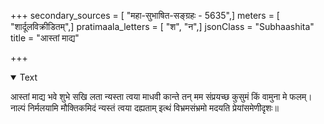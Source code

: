 +++
secondary_sources = [ "महा-सुभाषित-सङ्ग्रहः - 5635",]
meters = [ "शार्दूलविक्रीडितम्",]
pratimaala_letters = [ "श", "न",]
jsonClass = "Subhaashita"
title = "आस्तां माद्य"

+++

<details open><summary>Text</summary>

आस्तां माद्य भवे शुभे सखि लता न्यस्ता त्वया माधवी कान्ते तन् मम संप्रयच्छ कुसुमं किं वामुना मे फलम्।  
नाल्पं निर्मलयामि मौक्तिकमिदं न्यस्तं त्वया दह्यताम् इत्थं विभ्रमसंभ्रमो मदयति प्रेयांसमेणीदृशः॥
</details>
